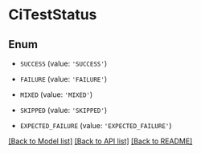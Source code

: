 # CiTestStatus


## Enum

* `SUCCESS` (value: `'SUCCESS'`)

* `FAILURE` (value: `'FAILURE'`)

* `MIXED` (value: `'MIXED'`)

* `SKIPPED` (value: `'SKIPPED'`)

* `EXPECTED_FAILURE` (value: `'EXPECTED_FAILURE'`)

[[Back to Model list]](../README.md#documentation-for-models) [[Back to API list]](../README.md#documentation-for-api-endpoints) [[Back to README]](../README.md)


